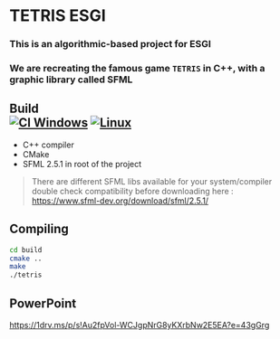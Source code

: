 # TETRIS ESGI
  ### This is an algorithmic-based project for ESGI<br/>
  ### We are recreating the famous game `TETRIS` in C++, with a graphic library called SFML
## Build <div align="left">[![CI Windows](https://github.com/Ena-Shepherd/Tetris/actions/workflows/cmake.yml/badge.svg?branch=master)](https://github.com/Ena-Shepherd/Tetris/actions/workflows/cmake.yml) [![Linux](https://github.com/Ena-Shepherd/Tetris/actions/workflows/cmake2.yml/badge.svg)](https://github.com/Ena-Shepherd/Tetris/actions/workflows/cmake2.yml)
</div>


- C++ compiler
- CMake
- SFML 2.5.1 in root of the project
> There are different SFML libs available for your system/compiler<br/>double check compatibility before downloading here :<br/>https://www.sfml-dev.org/download/sfml/2.5.1/

## Compiling
  ```sh
  cd build
  cmake ..
  make
  ./tetris
  ```
## PowerPoint
https://1drv.ms/p/s!Au2fpVol-WCJgpNrG8yKXrbNw2E5EA?e=43gGrg

